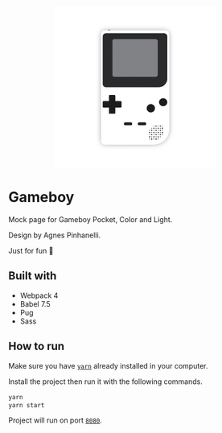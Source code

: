 <p align="center">
  <img src="gameboy.png" alt="Gameboy" width="320">
</p>

# Gameboy

Mock page for Gameboy Pocket, Color and Light.

Design by Agnes Pinhanelli.

Just for fun 🎉

## Built with

- Webpack 4
- Babel 7.5
- Pug
- Sass

## How to run

Make sure you have [`yarn`](https://yarnpkg.com) already installed in your computer.

Install the project then run it with the following commands.

```
yarn
yarn start
```

Project will run on port [`8080`](http://localhost:8080/).
